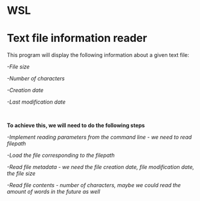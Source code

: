 # WSL
# Text file information reader 
This program will display the following information about a given text file:
<p><em>-File size</em></p>
<p><em>-Number of characters</em></p>
<p><em>-Creation date</em></p> 
<p><em>-Last modification date</em></p>
<br>
<p><strong>To achieve this, we will need to do the following steps</strong></p>
<p><em>-Implement reading parameters from the command line - we need to read filepath</em></p>
<p><em>-Load the file corresponding to the filepath</p>
<p>-Read file metadata - we need the file creation date, file modification date, the file size</em></p>
<p><em>-Read file contents - number of characters, maybe we could read the amount of words in the future as well</em></p>